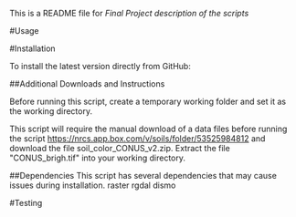 This is a README file for *Final Project*
*description of the scripts*

#Usage

#Installation

To install the latest version directly from GitHub:

##Additional Downloads and Instructions

Before running this script, create a temporary working folder and set it as the working directory.

This script will require the manual download of a data files before running the script
<https://nrcs.app.box.com/v/soils/folder/53525984812> and download the file soil_color_CONUS_v2.zip. 
Extract the file "CONUS_brigh.tif" into your working directory.


##Dependencies
This script has several dependencies that may cause issues during installation.
raster
rgdal
dismo


#Testing


